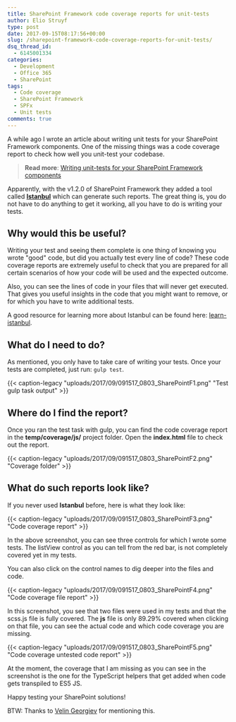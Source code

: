 ```yaml
---
title: SharePoint Framework code coverage reports for unit-tests
author: Elio Struyf
type: post
date: 2017-09-15T08:17:56+00:00
slug: /sharepoint-framework-code-coverage-reports-for-unit-tests/
dsq_thread_id:
  - 6145001334
categories:
  - Development
  - Office 365
  - SharePoint
tags:
  - Code coverage
  - SharePoint Framework
  - SPFx
  - Unit tests
comments: true
---
```


A while ago I wrote an article about writing unit tests for your SharePoint Framework components. One of the missing things was a code coverage report to check how well you unit-test your codebase.

> **Read more**: [Writing unit-tests for your SharePoint Framework components](https://www.eliostruyf.com/writing-unit-test-for-your-sharepoint-framework-components/)

Apparently, with the v1.2.0 of SharePoint Framework they added a tool called [**Istanbul**](https://istanbul.js.org/) which can generate such reports. The great thing is, you do not have to do anything to get it working, all you have to do is writing your tests.

## Why would this be useful?

Writing your test and seeing them complete is one thing of knowing you wrote "good" code, but did you actually test every line of code? These code coverage reports are extremely useful to check that you are prepared for all certain scenarios of how your code will be used and the expected outcome.

Also, you can see the lines of code in your files that will never get executed. That gives you useful insights in the code that you might want to remove, or for which you have to write additional tests.

A good resource for learning more about Istanbul can be found here: [learn-istanbul](https://github.com/dwyl/learn-istanbul).

## What do I need to do?

As mentioned, you only have to take care of writing your tests. Once your tests are completed, just run: `gulp test`.

{{< caption-legacy "uploads/2017/09/091517_0803_SharePointF1.png" "Test gulp task output" >}}

## Where do I find the report?

Once you ran the test task with gulp, you can find the code coverage report in the **temp/coverage/js/** project folder. Open the **index.html** file to check out the report.

{{< caption-legacy "uploads/2017/09/091517_0803_SharePointF2.png" "Coverage folder" >}}

## What do such reports look like?

If you never used **Istanbul** before, here is what they look like:

{{< caption-legacy "uploads/2017/09/091517_0803_SharePointF3.png" "Code coverage report" >}}

In the above screenshot, you can see three controls for which I wrote some tests. The listView control as you can tell from the red bar, is not completely covered yet in my tests.

You can also click on the control names to dig deeper into the files and code.

{{< caption-legacy "uploads/2017/09/091517_0803_SharePointF4.png" "Code coverage file report" >}}

In this screenshot, you see that two files were used in my tests and that the scss.js file is fully covered. The **js** file is only 89.29% covered when clicking on that file, you can see the actual code and which code coverage you are missing.

{{< caption-legacy "uploads/2017/09/091517_0803_SharePointF5.png" "Code coverage untested code report" >}}

At the moment, the coverage that I am missing as you can see in the screenshot is the one for the TypeScript helpers that get added when code gets transpiled to ES5 JS.

Happy testing your SharePoint solutions!

BTW: Thanks to [Velin Georgiev](https://github.com/VelinGeorgiev) for mentioning this.
